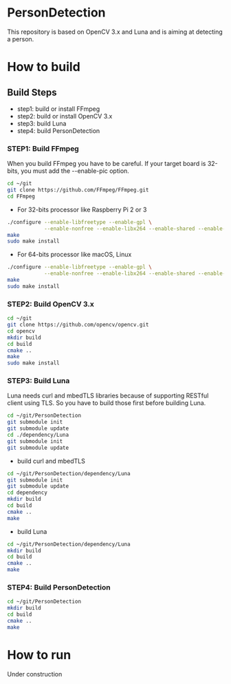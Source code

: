 # PersonDetection
This repository is based on OpenCV 3.x and Luna and is aiming at detecting a person.

# How to build
## Build Steps
* step1: build or install FFmpeg
* step2: build or install OpenCV 3.x
* step3: build Luna
* step4: build PersonDetection

### STEP1: Build FFmpeg
When you build FFmpeg you have to be careful. If your target board is 32-bits, you must add the --enable-pic option.

```bash
cd ~/git
git clone https://github.com/FFmpeg/FFmpeg.git
cd FFmpeg
```

* For 32-bits processor like Raspberry Pi 2 or 3
```bash
./configure --enable-libfreetype --enable-gpl \
            --enable-nonfree --enable-libx264 --enable-shared --enable-pic
make
sudo make install
```

* For 64-bits processor like macOS, Linux
```bash
./configure --enable-libfreetype --enable-gpl \
            --enable-nonfree --enable-libx264 --enable-shared --enable-pic
make
sudo make install
```

### STEP2: Build OpenCV 3.x
```bash
cd ~/git
git clone https://github.com/opencv/opencv.git
cd opencv
mkdir build
cd build
cmake ..
make
sudo make install
```

### STEP3: Build Luna
Luna needs curl and mbedTLS libraries because of supporting RESTful client using TLS.
So you have to build those first before building Luna.

```bash
cd ~/git/PersonDetection
git submodule init
git submodule update
cd ./dependency/Luna
git submodule init
git submodule update
```

* build curl and mbedTLS
```bash
cd ~/git/PersonDetection/dependency/Luna
git submodule init
git submodule update
cd dependency
mkdir build
cd build
cmake ..
make
```

* build Luna
```bash
cd ~/git/PersonDetection/dependency/Luna
mkdir build
cd build
cmake ..
make
```

### STEP4: Build PersonDetection
```bash
cd ~/git/PersonDetection
mkdir build
cd build
cmake ..
make
```

# How to run
Under construction
